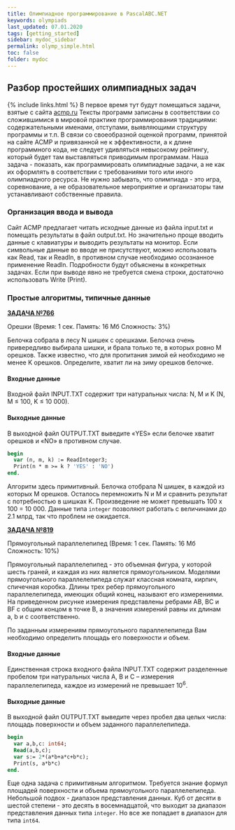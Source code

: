 ```yaml
---
title: Олимпиадное программирование в PascalABC.NET
keywords: olympiads
last_updated: 07.01.2020
tags: [getting_started]
sidebar: mydoc_sidebar
permalink: olymp_simple.html
toc: false
folder: mydoc
---
```


## Разбор простейших олимпиадных задач

{% include links.html %}
В первое время тут будут помещаться задачи, взятые с сайта [acmp.ru](https://acmp.ru) 
Тексты программ записаны в соответствии со сложившимися в мировой практике программирования традициями: содержательными именами, отступами, выявляющими структуру программы и т.п. В связи со своеобразной оценкой программ, принятой на сайте ACMP и привязанной не к эффективности, а к длине программного кода, не следует удивляться невысокому рейтингу, который будет там выставляться приводимым программам. Наша задача - показать, как программировать олимпиадные задачи, а не как их оформлять в соответствии с требованиями того или иного олимпиадного ресурса. Не нужно забывать, что олимпиада - это игра, соревнование, а не образовательное мероприятие и организаторы там устанавливают собственные правила.

### Организация ввода и вывода
Сайт ACMP предлагает читать исходные данные из файла input.txt и помещать результаты в файл output.txt. Но значительно проще вводить данные с клавиатуры и выводить результаты на монитор. Если символьные данные во вводе не присутствуют, можно использовать как Read, так и Readln, в противном случае необходимо осознанное применение Readln. Подробности будут объяснены в конкретных задачах. Если при выводе явно не требуется смена строки, достаточно использовать Write (Print).

### Простые алгоритмы, типичные данные

[**ЗАДАЧА №766**](https://acmp.ru/index.asp?main=task&id_task=766)   
	
Орешки
(Время: 1 сек. Память: 16 Мб Сложность: 3%)

Белочка собрала в лесу N шишек c орешками. Белочка очень привередливо выбирала шишки, и брала только те, в которых ровно M орешков. Также известно, что для пропитания зимой ей необходимо не менее K орешков. Определите, хватит ли на зиму орешков белочке.

#### Входные данные
Входной файл INPUT.TXT содержит три натуральных числа: N, M и K (N, M ≤ 100, K ≤ 10 000).

#### Выходные данные
В выходной файл OUTPUT.TXT выведите «YES» если белочке хватит орешков и «NO» в противном случае.

```pascal
begin
  var (n, m, k) := ReadInteger3;
  Print(n * m >= k ? 'YES' : 'NO') 
end.
```

Алгоритм здесь примитивный. Белочка отобрала N шишек, в каждой из которых М орешков. Осталось перемножить N и M и сравнить результат с потребностью в шишках K. Произведение не может превышать 100 х 100 = 10 000. Данные типа `integer` позволяют работать с величинами до 2.1 млрд, так что проблем не ожидается.

[**ЗАДАЧА №819**](https://acmp.ru/index.asp?main=task&id_task=819) 		
	
Прямоугольный параллелепипед
(Время: 1 сек. Память: 16 Мб Сложность: 10%)

Прямоугольный параллелепипед - это объемная фигура, у которой шесть граней, и каждая из них является прямоугольником. Моделями прямоугольного параллелепипеда служат классная комната, кирпич, спичечная коробка. Длины трех ребер прямоугольного параллелепипеда, имеющих общий конец, называют его измерениями. На приведенном рисунке измерения представлены ребрами AB, BC и BF с общим концом в точке B, а значения измерений равны их длинам a, b и c соответственно.

По заданным измерениям прямоугольного параллелепипеда Вам необходимо определить площадь его поверхности и объем.
#### Входные данные
Единственная строка входного файла INPUT.TXT содержит разделенные пробелом три натуральных числа A, B и С – измерения параллелепипеда, каждое из измерений не превышает 10<sup>6</sup>.

#### Выходные данные
В выходной файл OUTPUT.TXT выведите через пробел два целых числа: площадь поверхности и объем заданного параллелепипеда.

```pascal
begin
  var a,b,c: int64;
  Read(a,b,c);
  var s:= 2*(a*b+a*c+b*c);
  Print(s, a*b*c)
end.
```

Еще одна задача с примитивным алгоритмом. Требуется знание формул площадей поверхности и объема прямоугольного параллелепипеда.
Небольшой подвох - диапазон представления данных. Куб от десяти в шестой степени - это десять в восемнадцатой, что выходит за диапазон представления данных типа `integer`. Но все же попадает в диапазон для типа `int64`.
